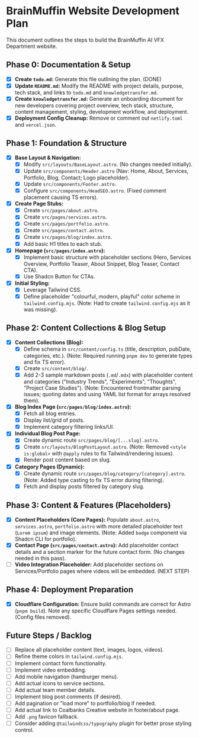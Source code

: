 # BrainMuffin Website Development Plan

This document outlines the steps to build the BrainMuffin AI VFX Department website.

## Phase 0: Documentation & Setup

- [x] **Create `todo.md`:** Generate this file outlining the plan. (DONE)
- [x] **Update `README.md`:** Modify the README with project details, purpose, tech stack, and links to `todo.md` and `knowledgetransfer.md`.
- [x] **Create `knowledgetransfer.md`:** Generate an onboarding document for new developers covering project overview, tech stack, structure, content management, styling, development workflow, and deployment.
- [x] **Deployment Config Cleanup:** Remove or comment out `netlify.toml` and `vercel.json`.

## Phase 1: Foundation & Structure

- [x] **Base Layout & Navigation:**
    - [x] Modify `src/layouts/BaseLayout.astro`. (No changes needed initially).
    - [x] Update `src/components/Header.astro` (Nav: Home, About, Services, Portfolio, Blog, Contact; Logo placeholder).
    - [x] Update `src/components/Footer.astro`.
    - [x] Configure `src/components/HeadSEO.astro`. (Fixed comment placement causing TS errors).
- [x] **Create Page Stubs:**
    - [x] Create `src/pages/about.astro`.
    - [x] Create `src/pages/services.astro`.
    - [x] Create `src/pages/portfolio.astro`.
    - [x] Create `src/pages/contact.astro`.
    - [x] Create `src/pages/blog/index.astro`.
    - [x] Add basic H1 titles to each stub.
- [x] **Homepage (`src/pages/index.astro`):**
    - [x] Implement basic structure with placeholder sections (Hero, Services Overview, Portfolio Teaser, About Snippet, Blog Teaser, Contact CTA).
    - [x] Use Shadcn Button for CTAs.
- [x] **Initial Styling:**
    - [x] Leverage Tailwind CSS.
    - [x] Define placeholder "colourful, modern, playful" color scheme in `tailwind.config.mjs`. (Note: Had to create `tailwind.config.mjs` as it was missing).

## Phase 2: Content Collections & Blog Setup

- [x] **Content Collections (Blog):**
    - [x] Define schema in `src/content/config.ts` (title, description, pubDate, categories, etc.). (Note: Required running `pnpm dev` to generate types and fix TS error).
    - [x] Create `src/content/blog/`.
    - [x] Add 2-3 sample markdown posts (`.md`/`.mdx`) with placeholder content and categories ("Industry Trends", "Experiments", "Thoughts", "Project Case Studies"). (Note: Encountered frontmatter parsing issues; quoting dates and using YAML list format for arrays resolved them).
- [x] **Blog Index Page (`src/pages/blog/index.astro`):**
    - [x] Fetch all blog entries.
    - [x] Display list/grid of posts.
    - [x] Implement category filtering links/UI.
- [x] **Individual Blog Post Page:**
    - [x] Create dynamic route `src/pages/blog/[...slug].astro`.
    - [x] Create `src/layouts/BlogPostLayout.astro`. (Note: Removed `<style is:global>` with `@apply` rules to fix Tailwind/rendering issues).
    - [x] Render post content based on slug.
- [x] **Category Pages (Dynamic):**
    - [x] Create dynamic route `src/pages/blog/category/[category].astro`. (Note: Added type casting to fix TS error during filtering).
    - [x] Fetch and display posts filtered by category slug.

## Phase 3: Content & Features (Placeholders)

- [x] **Content Placeholders (Core Pages):** Populate `about.astro`, `services.astro`, `portfolio.astro` with more detailed placeholder text (`Lorem ipsum`) and image elements. (Note: Added `badge` component via Shadcn CLI for portfolio).
- [x] **Contact Page (`src/pages/contact.astro`):** Add placeholder contact details and a section marker for the future contact form. (No changes needed in this pass).
- [ ] **Video Integration Placeholder:** Add placeholder sections on Services/Portfolio pages where videos will be embedded. (NEXT STEP)

## Phase 4: Deployment Preparation

- [x] **Cloudflare Configuration:** Ensure build commands are correct for Astro (`pnpm build`). Note any specific Cloudflare Pages settings needed. (Config files removed).

## Future Steps / Backlog

- [ ] Replace all placeholder content (text, images, logos, videos).
- [ ] Refine theme colors in `tailwind.config.mjs`.
- [ ] Implement contact form functionality.
- [ ] Implement video embedding.
- [ ] Add mobile navigation (hamburger menu).
- [ ] Add actual icons to service sections.
- [ ] Add actual team member details.
- [ ] Implement blog post comments (if desired).
- [ ] Add pagination or "load more" to portfolio/blog if needed.
- [ ] Add actual link to Coalbanks Creative website in footer/about page.
- [ ] Add `.png` favicon fallback.
- [ ] Consider adding `@tailwindcss/typography` plugin for better prose styling control.
